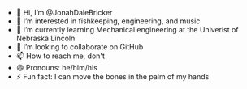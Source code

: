 - 👋 Hi, I’m @JonahDaleBricker
- 👀 I’m interested in fishkeeping, engineering, and music
- 🌱 I’m currently learning Mechanical engineering at the Univerist of Nebraska Lincoln
- 💞️ I’m looking to collaborate on GitHub
- 📫 How to reach me, don't
- 😄 Pronouns: he/him/his
- ⚡ Fun fact: I can move the bones in the palm of my hands

<!---
JonahDaleBricker/JonahDaleBricker is a ✨ special ✨ repository because its `README.md` (this file) appears on your GitHub profile.
You can click the Preview link to take a look at your changes.
--->
